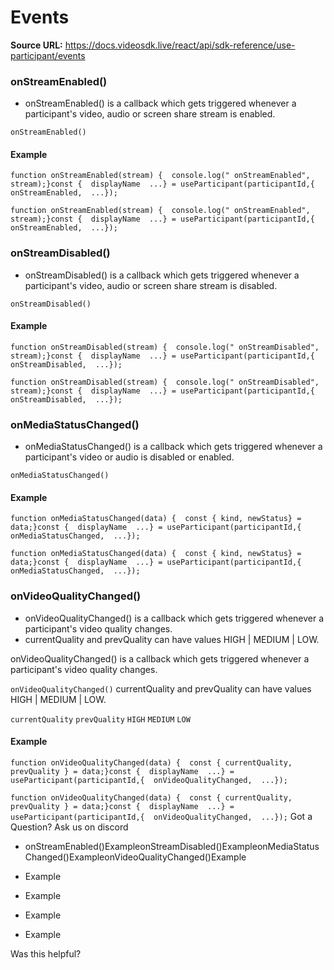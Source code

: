 # Events

**Source URL:** https://docs.videosdk.live/react/api/sdk-reference/use-participant/events

### onStreamEnabled()​

- onStreamEnabled() is a callback which gets triggered whenever a participant's video, audio or screen share stream is enabled.

`onStreamEnabled()`
#### Example​

```
function onStreamEnabled(stream) {  console.log(" onStreamEnabled", stream);}const {  displayName  ...} = useParticipant(participantId,{  onStreamEnabled,  ...});
```

`function onStreamEnabled(stream) {  console.log(" onStreamEnabled", stream);}const {  displayName  ...} = useParticipant(participantId,{  onStreamEnabled,  ...});`
### onStreamDisabled()​

- onStreamDisabled() is a callback which gets triggered whenever a participant's video, audio or screen share stream is disabled.

`onStreamDisabled()`
#### Example​

```
function onStreamDisabled(stream) {  console.log(" onStreamDisabled", stream);}const {  displayName  ...} = useParticipant(participantId,{  onStreamDisabled,  ...});
```

`function onStreamDisabled(stream) {  console.log(" onStreamDisabled", stream);}const {  displayName  ...} = useParticipant(participantId,{  onStreamDisabled,  ...});`
### onMediaStatusChanged()​

- onMediaStatusChanged() is a callback which gets triggered whenever a participant's video or audio is disabled or enabled.

`onMediaStatusChanged()`
#### Example​

```
function onMediaStatusChanged(data) {  const { kind, newStatus} = data;}const {  displayName  ...} = useParticipant(participantId,{  onMediaStatusChanged,  ...});
```

`function onMediaStatusChanged(data) {  const { kind, newStatus} = data;}const {  displayName  ...} = useParticipant(participantId,{  onMediaStatusChanged,  ...});`
### onVideoQualityChanged()​

- onVideoQualityChanged() is a callback which gets triggered whenever a participant's video quality changes.
- currentQuality and prevQuality can have values HIGH | MEDIUM | LOW.

onVideoQualityChanged() is a callback which gets triggered whenever a participant's video quality changes.

`onVideoQualityChanged()`
currentQuality and prevQuality can have values HIGH | MEDIUM | LOW.

`currentQuality`
`prevQuality`
`HIGH`
`MEDIUM`
`LOW`
#### Example​

```
function onVideoQualityChanged(data) {  const { currentQuality, prevQuality } = data;}const {  displayName  ...} = useParticipant(participantId,{  onVideoQualityChanged,  ...});
```

`function onVideoQualityChanged(data) {  const { currentQuality, prevQuality } = data;}const {  displayName  ...} = useParticipant(participantId,{  onVideoQualityChanged,  ...});`
Got a Question? Ask us on discord

- onStreamEnabled()ExampleonStreamDisabled()ExampleonMediaStatusChanged()ExampleonVideoQualityChanged()Example

- Example

- Example

- Example

- Example

Was this helpful?
